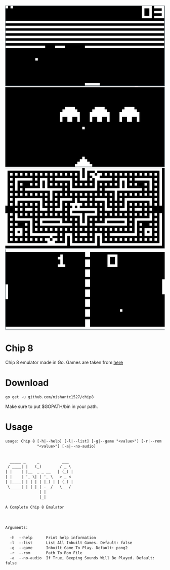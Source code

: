![Breakout](screenshots/breakout.png)
![Invaders](screenshots/invaders.png)
![Pacman](screenshots/pacman.png)
![Pong2](screenshots/pong2.png)

# Chip 8
Chip 8 emulator made in Go. Games are taken from [here](https://github.com/badlogic/chip8/tree/master/roms)

# Download
```
go get -u github.com/nishantc1527/chip8
```

Make sure to put $GOPATH/bin in your path.

# Usage
```
usage: Chip 8 [-h|--help] [-l|--list] [-g|--game "<value>"] [-r|--rom
              "<value>"] [-a|--no-audio]

              
  _____ _     _          ___  
 / ____| |   (_)        / _ \ 
| |    | |__  _ _ __   | (_) |
| |    | '_ \| | '_ \   > _ < 
| |____| | | | | |_) | | (_) |
 \_____|_| |_|_| .__/   \___/ 
               | |            
               |_|            

A Complete Chip 8 Emulator



Arguments:

  -h  --help      Print help information
  -l  --list      List All Inbuilt Games. Default: false
  -g  --game      Inbuilt Game To Play. Default: pong2
  -r  --rom       Path To Rom File
  -a  --no-audio  If True, Beeping Sounds Will Be Played. Default: false
```
